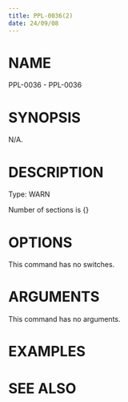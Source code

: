 ```yaml
---
title: PPL-0036(2)
date: 24/09/08
---
```


# NAME

PPL-0036 - PPL-0036

# SYNOPSIS

N/A.

# DESCRIPTION

Type: WARN

Number of sections is {}

# OPTIONS

This command has no switches.

# ARGUMENTS

This command has no arguments.

# EXAMPLES

# SEE ALSO
